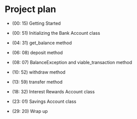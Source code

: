 
# Project plan

- (00: 15) Getting Started

- (00: 51) Initializing the Bank Account class
  
- (04: 31) get_balance method

- (06: 08) deposit method

- (08: 07) BalanceException and viable_transaction method

- (10: 52) withdraw method

- (13: 59) transfer method

- (18: 32) Interest Rewards Account class

- (23: 01) Savings Account class

- (29: 20) Wrap up
